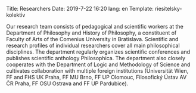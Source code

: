 Title: Researchers
Date: 2019-7-22 16:20
lang: en
Template: riesitelsky-kolektiv

Our research team consists of pedagogical and scientific workers at the
Department of Philosophy and History of Philosophy, a constituent of Faculty of
Arts of the Comenius University in Bratislava. Scientific and research profiles
of individual researchers cover all main philosophical disciplines. The
department regularly organizes scientific conferences and publishes scientific
anthology Philosophica. The department also closely cooperates with the
Department of Logic and Methodology of Science and cultivates collaboration with
multiple foreign institutions (Universität Wien, FF and FHS UK Praha, FF MU
Brno, FF UP Olomouc, Filosofický Ústav AV ČR Praha, FF OSU Ostrava and FF UP
Pardubice).

